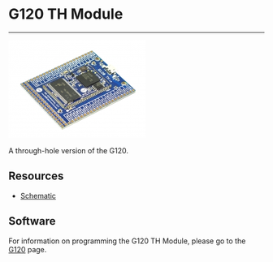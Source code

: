 # G120 TH Module
---
![G120 TH Module](images/g120th.jpg) 

A through-hole version of the G120.

## Resources

* [Schematic](http://files.ghielectronics.com/downloads/Schematics/Systems/G120TH%20Schematic.pdf)

## Software

For information on programming the G120 TH Module, please go to the [G120](../scm/g120.md) page.